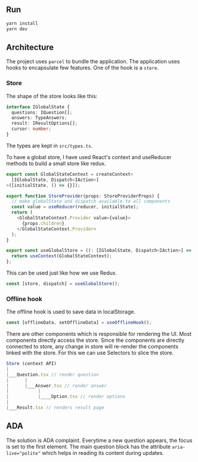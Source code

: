 ## Run

```sh
yarn install
yarn dev
```

## Architecture

The project uses `parcel` to bundle the application. The application uses hooks to encapsulate few features.
One of the hook is a `store`.

### Store

The shape of the store looks like this:

```ts
interface IGlobalState {
  questions: IQuestion[];
  answers: TypeAnswers;
  result: IResultOptions[];
  cursor: number;
}
```

The types are kept in `src/types.ts`.

To have a global store, I have used React's context and useReducer methods to build a small store like redux.

```js
export const GlobalStateContext = createContext<
  [IGlobalState, Dispatch<IAction>]
>([initialState, () => {}]);

export function StoreProvider(props: StoreProviderProps) {
  // make globalState and dispatch available to all components
  const value = useReducer(reducer, initialState);
  return (
    <GlobalStateContext.Provider value={value}>
      {props.children}
    </GlobalStateContext.Provider>
  );
}

export const useGlobalStore = (): [IGlobalState, Dispatch<IAction>] => {
  return useContext(GlobalStateContext);
};
```

This can be used just like how we use Redux.

```js
const [store, dispatch] = useGlobalStore();
```

### Offline hook

The offline hook is used to save data in localStorage.

```js
const [offlineData, setOfflineData] = useOfflineHook();
```

There are other components which is responsible for rendering the UI. Most components directly access the store.
Since the components are directly connected to store, any change in store will re-render the components linked with the store. For this
we can use Selectors to slice the store.

```js
Store (context API)
|
|___Question.tsx // render question
|      |
|      |___Answer.tsx // render answer
|           |
|           |____Option.tsx // render options
|
|___Result.tsx // renders result page

```

## ADA

The solution is ADA complaint. Everytime a new question appears, the focus is set to the first element.
The main question block has the attribute `aria-live="polite"` which helps in reading its content during updates.

